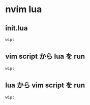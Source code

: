 
# nvim lua


## init.lua

```
wip:
```


## vim script から lua を run

```
wip:
```


## lua から vim script を run

```
wip:
```


